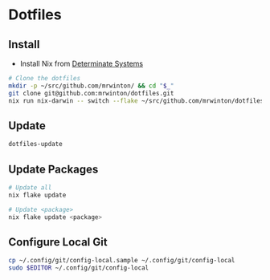 # Dotfiles

## Install

- Install Nix from [Determinate Systems](https://determinate.systems/posts/determinate-nix-installer/)

```bash
# Clone the dotfiles
mkdir -p ~/src/github.com/mrwinton/ && cd "$_"
git clone git@github.com:mrwinton/dotfiles.git
nix run nix-darwin -- switch --flake ~/src/github.com/mrwinton/dotfiles
```

## Update

```bash
dotfiles-update
```

## Update Packages

```bash
# Update all
nix flake update

# Update <package>
nix flake update <package>
```

## Configure Local Git

```bash
cp ~/.config/git/config-local.sample ~/.config/git/config-local
sudo $EDITOR ~/.config/git/config-local
``` 